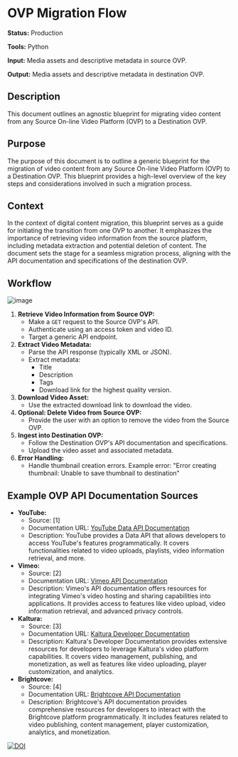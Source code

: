 # OVP Migration Flow

**Status:** Production

**Tools:** Python

**Input:** Media assets and descriptive metadata in source OVP.

**Output:** Media assets and descriptive metadata in destination OVP.

## Description

This document outlines an agnostic blueprint for migrating video content from any Source On-line Video Platform (OVP) to a Destination OVP.

## Purpose

The purpose of this document is to outline a generic blueprint for the migration of video content from any Source On-line Video Platform (OVP) to a Destination OVP. This blueprint provides a high-level overview of the key steps and considerations involved in such a migration process.

## Context

In the context of digital content migration, this blueprint serves as a guide for initiating the transition from one OVP to another. It emphasizes the importance of retrieving video information from the source platform, including metadata extraction and potential deletion of content. The document sets the stage for a seamless migration process, aligning with the API documentation and specifications of the destination OVP.

## Workflow

![image](https://github.com/user-attachments/assets/1c73b11a-6b31-4cbe-b593-7fa4894942f4)


1.  **Retrieve Video Information from Source OVP:**
    * Make a `GET` request to the Source OVP's API.
    * Authenticate using an access token and video ID.
    * Target a generic API endpoint.
2.  **Extract Video Metadata:**
    * Parse the API response (typically XML or JSON).
    * Extract metadata:
        * Title
        * Description
        * Tags
        * Download link for the highest quality version.
3.  **Download Video Asset:**
    * Use the extracted download link to download the video.
4.  **Optional: Delete Video from Source OVP:**
    * Provide the user with an option to remove the video from the Source OVP.
5.  **Ingest into Destination OVP:**
    * Follow the Destination OVP's API documentation and specifications.
    * Upload the video asset and associated metadata.
6. **Error Handling:**
    * Handle thumbnail creation errors. Example error: "Error creating thumbnail: Unable to save thumbnail to destination"


## Example OVP API Documentation Sources

* **YouTube:**
    * Source: [1]
    * Documentation URL: [YouTube Data API Documentation](https://developers.google.com/youtube/docs)
    * Description: YouTube provides a Data API that allows developers to access YouTube's features programmatically. It covers functionalities related to video uploads, playlists, video information retrieval, and more.
* **Vimeo:**
    * Source: [2]
    * Documentation URL: [Vimeo API Documentation](https://developer.vimeo.com/)
    * Description: Vimeo's API documentation offers resources for integrating Vimeo's video hosting and sharing capabilities into applications. It provides access to features like video upload, video information retrieval, and advanced privacy controls.
* **Kaltura:**
    * Source: [3]
    * Documentation URL: [Kaltura Developer Documentation](https://developer.kaltura.com/)
    * Description: Kaltura's Developer Documentation provides extensive resources for developers to leverage Kaltura's video platform capabilities. It covers video management, publishing, and monetization, as well as features like video uploading, player customization, and analytics.
* **Brightcove:**
    * Source: [4]
    * Documentation URL: [Brightcove API Documentation](https://apis.support.brightcove.com/)
    * Description: Brightcove's API documentation provides comprehensive resources for developers to interact with the Brightcove platform programmatically. It includes features related to video publishing, content management, player customization, analytics, and monetization.
 
[![DOI](https://zenodo.org/badge/949458424.svg)](https://doi.org/10.5281/zenodo.15035050)

